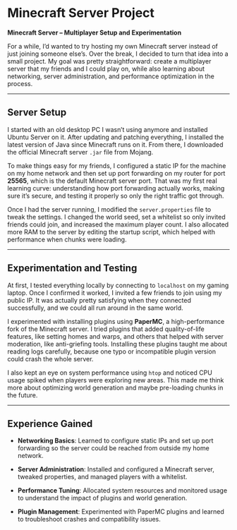 # **Minecraft Server Project**

**Minecraft Server – Multiplayer Setup and Experimentation**

For a while, I’d wanted to try hosting my own Minecraft server instead of just joining someone else’s. Over the break, I decided to turn that idea into a small project. My goal was pretty straightforward: create a multiplayer server that my friends and I could play on, while also learning about networking, server administration, and performance optimization in the process.

---

## **Server Setup**

I started with an old desktop PC I wasn’t using anymore and installed Ubuntu Server on it. After updating and patching everything, I installed the latest version of Java since Minecraft runs on it. From there, I downloaded the official Minecraft server `.jar` file from Mojang.

To make things easy for my friends, I configured a static IP for the machine on my home network and then set up port forwarding on my router for port **25565**, which is the default Minecraft server port. That was my first real learning curve: understanding how port forwarding actually works, making sure it’s secure, and testing it properly so only the right traffic got through.

Once I had the server running, I modified the `server.properties` file to tweak the settings. I changed the world seed, set a whitelist so only invited friends could join, and increased the maximum player count. I also allocated more RAM to the server by editing the startup script, which helped with performance when chunks were loading.

---

## **Experimentation and Testing**

At first, I tested everything locally by connecting to `localhost` on my gaming laptop. Once I confirmed it worked, I invited a few friends to join using my public IP. It was actually pretty satisfying when they connected successfully, and we could all run around in the same world.

I experimented with installing plugins using **PaperMC**, a high-performance fork of the Minecraft server. I tried plugins that added quality-of-life features, like setting homes and warps, and others that helped with server moderation, like anti-griefing tools. Installing these plugins taught me about reading logs carefully, because one typo or incompatible plugin version could crash the whole server.

I also kept an eye on system performance using `htop` and noticed CPU usage spiked when players were exploring new areas. This made me think more about optimizing world generation and maybe pre-loading chunks in the future.

---

## **Experience Gained**

* **Networking Basics**: Learned to configure static IPs and set up port forwarding so the server could be reached from outside my home network.

* **Server Administration**: Installed and configured a Minecraft server, tweaked properties, and managed players with a whitelist.

* **Performance Tuning**: Allocated system resources and monitored usage to understand the impact of plugins and world generation.

* **Plugin Management**: Experimented with PaperMC plugins and learned to troubleshoot crashes and compatibility issues.


